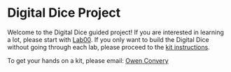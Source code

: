 # Digital Dice Project

Welcome to the Digital Dice guided project! If you are interested in learning a lot, please start with [Lab00](https://github.com/oconv/DigitalDiceProject/blob/main/lab00/LAB00.md). If you only want to build the Digital Dice without going through each lab, please proceed to the [kit instructions](https://github.com/oconv/DigitalDiceProject/blob/main/INSTRUCTIONS.md).

To get your hands on a kit, please email: [Owen Convery](mailto:convery.owen@gmail.com?subject=Digital%Dice%Project%Kit)
